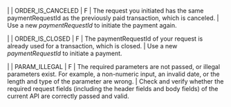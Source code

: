 |
| ORDER\_IS\_CANCELED | F | The request you initiated has the same paymentRequestId as the previously paid transaction, which is canceled. | Use a new _paymentRequestId_ to initiate the payment again.

 |
| ORDER\_IS\_CLOSED | F | The paymentRequestId of your request is already used for a transaction, which is closed. | Use a new _paymentRequestId_ to initiate a payment.

 |
| PARAM\_ILLEGAL | F | The required parameters are not passed, or illegal parameters exist. For example, a non-numeric input, an invalid date, or the length and type of the parameter are wrong. | Check and verify whether the required request fields (including the header fields and body fields) of the current API are correctly passed and valid.